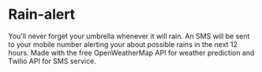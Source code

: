 # Rain-alert

You'll never forget your umbrella whenever it will rain. An SMS will be sent to your mobile number alerting your about possible rains in the next 12 hours.
Made with the free OpenWeatherMap API for weather prediction and Twilio API for SMS service.
